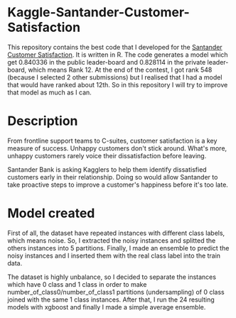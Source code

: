 # Kaggle-Santander-Customer-Satisfaction

This repository contains the best code that I developed for the [Santander Customer Satisfaction](https://www.kaggle.com/c/santander-customer-satisfaction). It is written in R. The code generates a model which get 0.840336 in the public leader-board and 0.828114 in the private leader-board, which means Rank 12. 
At the end of the contest, I got rank 548 (because I selected 2 other submissions) but I realised that I had a model that would have ranked about 12th. So in this repository I will try to improve that model as much as I can.


# Description

From frontline support teams to C-suites, customer satisfaction is a key measure of success. Unhappy customers don't stick around. What's more, unhappy customers rarely voice their dissatisfaction before leaving.

Santander Bank is asking Kagglers to help them identify dissatisfied customers early in their relationship. Doing so would allow Santander to take proactive steps to improve a customer's happiness before it's too late.

# Model created

First of all, the dataset have repeated instances with different class labels, which means noise. So, I extracted the noisy instances and splitted the others instances into 5 partitions. Finally, I made an ensemble to predict the noisy instances and I inserted them with the real class label into the train data. 

The dataset is highly unbalance, so I decided to separate the instances which have 0 class and 1 class in order to make number_of_class0/number_of_class1 partitions (undersampling) of 0 class joined with the same 1 class instances.  After that, I run the 24 resulting models with xgboost and finally I made a simple average ensemble.
